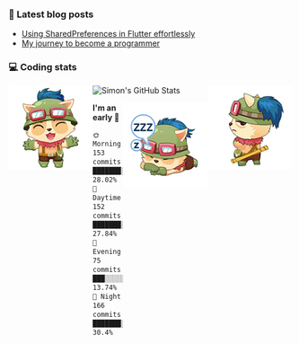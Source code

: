 ### 📘 Latest blog posts

<!-- BLOG-POST-LIST:START -->
- [Using SharedPreferences in Flutter effortlessly](http://blog.codingteemo.me/2020/07/15/Using-SharedPreferences-in-Flutter-effortlessly/)
- [My journey to become a programmer](http://blog.codingteemo.me/2018/07/14/My-journey-to-become-a-programmer/)
<!-- BLOG-POST-LIST:END -->

### 💻 Coding stats
<img align="right" src="https://raw.githubusercontent.com/simonpham/simonpham/master/assets/images/6kiur.gif" >


<img align="left" src="https://raw.githubusercontent.com/simonpham/simonpham/master/assets/images/5kiur.gif" >

![Simon's GitHub Stats](https://github-readme-stats-obu2qdcs2.vercel.app/api?username=simonpham)

<img align="right" src="https://raw.githubusercontent.com/simonpham/simonpham/master/assets/images/4kiur.gif" >

<!--START_SECTION:waka-->
**I'm an early 🐤** 

```text
🌞 Morning    153 commits    ███████░░░░░░░░░░░░░░░░░░   28.02% 
🌆 Daytime    152 commits    ███████░░░░░░░░░░░░░░░░░░   27.84% 
🌃 Evening    75 commits     ███░░░░░░░░░░░░░░░░░░░░░░   13.74% 
🌙 Night      166 commits    ███████░░░░░░░░░░░░░░░░░░   30.4%

```



<!--END_SECTION:waka-->
